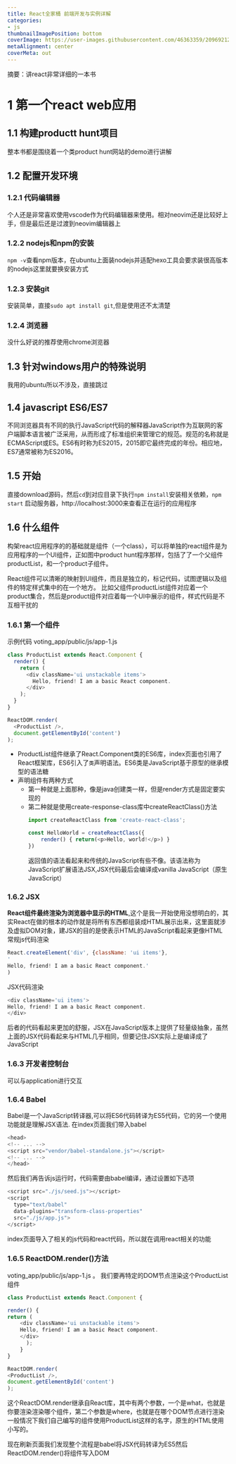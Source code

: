 ```yaml
---
title: React全家桶 前端开发与实例详解
categories:
- js
thumbnailImagePosition: bottom
coverImage: https://user-images.githubusercontent.com/46363359/209692120-121acd97-15cc-4d34-b007-a871f9ba79d7.jpg
metaAlignment: center
coverMeta: out
---
```


摘要：讲react非常详细的一本书

<!-- more -->

# 1 第一个react web应用

## 1.1 构建productt hunt项目

整本书都是围绕着一个类product hunt网站的demo进行讲解

## 1.2 配置开发环境

### 1.2.1 代码编辑器

个人还是非常喜欢使用vscode作为代码编辑器来使用。相对neovim还是比较好上手，但是最后还是过渡到neovim编辑器上

### 1.2.2 nodejs和npm的安装

`npm -v`查看npm版本，在ubuntu上面装nodejs并适配hexo工具会要求装很高版本的nodejs这里就要换安装方式

### 1.2.3 安装git

安装简单，直接`sudo apt install git`,但是使用还不太清楚

### 1.2.4 浏览器

没什么好说的推荐使用chrome浏览器

## 1.3 针对windows用户的特殊说明

我用的ubuntu所以不涉及，直接跳过

## 1.4 javascript ES6/ES7 

不同浏览器具有不同的执行JavaScript代码的解释器JavaScript作为互联网的客户端脚本语言被广泛采用，从而形成了标准组织来管理它的规范。规范的名称就是ECMAScript或ES。ES6有时称为ES2015，2015即它最终完成的年份。相应地，ES7通常被称为ES2016。

## 1.5 开始

直接download源码，然后`cd`到对应目录下执行`npm install`安装相关依赖，`npm start` 启动服务器，http://localhost:3000来查看正在运行的应用程序

## 1.6 什么组件

构架react应用程序的的基础就是组件（一个class），可以将单独的react组件是为应用程序的一个UI组件，正如图中product hunt程序那样，包括了了一个父组件productList，和一个product子组件。

React组件可以清晰的映射到UI组件，而且是独立的，标记代码，试图逻辑以及组件的特定样式集中的在一个地方。
比如父组件productList组件对应着一个product集合，然后是product组件对应着每一个UI中展示的组件，样式代码是不互相干扰的

### 1.6.1 第一个组件

示例代码 voting_app/public/js/app-1.js

```js
class ProductList extends React.Component {
  render() {
    return (
      <div className='ui unstackable items'>
        Hello, friend! I am a basic React component.
      </div>
    );
  }
}

ReactDOM.render(
  <ProductList />,
  document.getElementById('content')
);
```

- ProductList组件继承了React.Component类的ES6库，index页面也引用了React框架库，ES6引入了`类`声明语法。ES6类是JavaScript基于原型的继承模型的语法糖
- 声明组件有两种方式
  - 第一种就是上面那种，像是java创建类一样，但是render方式是固定要实现的
  - 第二种就是使用create-response-class库中createReactClass()方法
    ```js
    import createReactClass from 'create-react-class';

    const HelloWorld = createReactClass({
        render() { return(<p>Hello, world!</p>) }
    })
    ```
    返回值的语法看起来和传统的JavaScript有些不像。该语法称为JavaScript扩展语法JSX,JSX代码最后会编译成vanilla JavaScript（原生JavaScript）

### 1.6.2 JSX
**React组件最终渲染为浏览器中显示的HTML**,这个是我一开始使用没想明白的，其实React在做的根本的动作就是将所有东西都组装成HTML展示出来，这里面就涉及虚拟DOM对象，建JSX的目的是使表示HTML的JavaScript看起来更像HTML
常规js代码渲染
```js
React.createElement('div', {className: 'ui items'},
'
Hello, friend! I am a basic React component.'
)
```
JSX代码渲染
```js
<div className='ui items'>
Hello, friend! I am a basic React component.
</div>
```
后者的代码看起来更加的舒服，JSX在JavaScript版本上提供了轻量级抽象，虽然上面的JSX代码看起来与HTML几乎相同，但要记住JSX实际上是编译成了JavaScript

### 1.6.3 开发者控制台

可以与application进行交互

### 1.6.4 Babel

Babel是一个JavaScript转译器,可以将ES6代码转译为ES5代码，它的另一个使用功能就是理解JSX语法.
在index页面我们带入babel
```js
<head>
<!-- ... -->
<script src="vendor/babel-standalone.js"></script>
<!-- ... -->
</head>
```
然后我们再告诉js运行时，代码需要由babel编译，通过设置如下选项
```js
<script src="./js/seed.js"></script>
<script
  type="text/babel"
  data-plugins="transform-class-properties"
  src="./js/app.js">
</script>

```
index页面导入了相关的js代码和react代码，所以就在调用react相关的功能

### 1.6.5 ReactDOM.render()方法
voting_app/public/js/app-1.js 。 我们要再特定的DOM节点渲染这个ProductList组件
```js
class ProductList extends React.Component {

render() {
return (
    <div className='ui unstackable items'>
    Hello, friend! I am a basic React component.
    </div>
      );
    }
}

ReactDOM.render(
<ProductList />,
document.getElementById('content')
);
```
这个ReactDOM.render继承自React库，其中有两个参数，一个是what，也就是你要渲染渲染哪个组件，第二个参数是where，也就是在哪个DOM节点进行渲染
一般情况下我们自己编写的组件使用ProductList这样的名字，原生的HTML使用小写的。

现在刷新页面我们发现整个流程是babel将JSX代码转译为ES5然后ReactDOM.render()将组件写入DOM